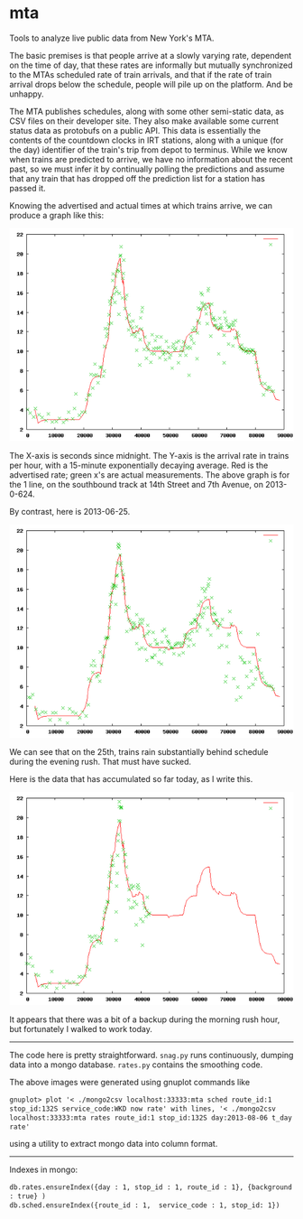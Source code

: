 mta
===

Tools to analyze live public data from New York's MTA.

The basic premises is that people arrive at a slowly varying rate, dependent on the time of
day, that these rates are informally but mutually synchronized to the MTAs scheduled rate
of train arrivals,  and that if the rate of train arrival drops below the schedule, people
will pile up on the platform. And be unhappy.

The MTA publishes schedules, along with some other semi-static data, as CSV files on their
developer site.  They also make available some current status data as protobufs on a public
API.  This data is essentially the contents of the countdown clocks in IRT stations, along
with a unique (for the day) identifier of the train's trip from depot to terminus.  While
we know when trains are predicted to arrive, we have no information about the recent past,
so we must infer it by continually polling the predictions and assume that any train that
has dropped off the prediction list for a station has passed it.

Knowing the advertised and actual times at which trains arrive, we can produce a graph
like this:

![20130624-132S-1](images/20130624-132S-1.png "Estimated and actual train arrival rate on 2013-06-24")

The X-axis is seconds since midnight.  The Y-axis is the arrival rate in trains per hour,
with a 15-minute exponentially decaying average.  Red is the advertised rate; green x's
are actual measurements.  The above graph is for the 1 line, on the southbound track
at 14th Street and 7th Avenue, on 2013-0-624.

By contrast, here is 2013-06-25.

![20130625-132S-1](images/20130625-132S-1.png "Estimated and actual train arrival rate on 2013-06-25")

We can see that on the 25th, trains rain substantially behind schedule during the evening
rush.  That must have sucked.

Here is the data that has accumulated so far today, as I write this.

![20130806-132S-1](images/20130806-132S-1.png "Estimated and actual train arrival rate on 2013-08-06 at about noon")

It appears that there was a bit of a backup during the morning rush hour, but fortunately I
walked to work today.

***

The code here is pretty straightforward.
`snag.py` runs continuously, dumping data into a mongo database.  `rates.py` contains
the smoothing code.

The above images were generated using gnuplot commands like

~~~
gnuplot> plot '< ./mongo2csv localhost:33333:mta sched route_id:1 stop_id:132S service_code:WKD now rate' with lines, '< ./mongo2csv localhost:33333:mta rates route_id:1 stop_id:132S day:2013-08-06 t_day rate'
~~~

using a utility to extract mongo data into column format.

---

Indexes in mongo:

~~~
db.rates.ensureIndex({day : 1, stop_id : 1, route_id : 1}, {background : true} )
db.sched.ensureIndex({route_id : 1,  service_code : 1, stop_id: 1})
~~~

